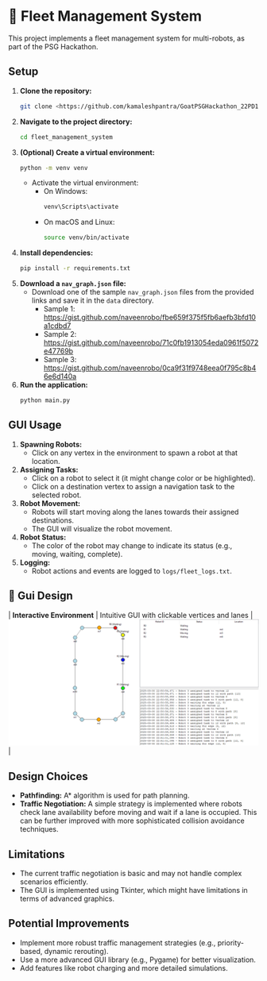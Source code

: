 # 🚀 Fleet Management System
This project implements a fleet management system for multi-robots, as part of the PSG Hackathon.

## Setup

1.  **Clone the repository:**
    ```bash
    git clone <https://github.com/kamaleshpantra/GoatPSGHackathon_22PD15.git>
    ```
2.  **Navigate to the project directory:**
    ```bash
    cd fleet_management_system
    ```
3.  **(Optional) Create a virtual environment:**
    ```bash
    python -m venv venv
    ```
    * Activate the virtual environment:
        * On Windows:
            ```bash
            venv\Scripts\activate
            ```
        * On macOS and Linux:
            ```bash
            source venv/bin/activate
            ```
4.  **Install dependencies:**
    ```bash
    pip install -r requirements.txt
    ```
5.  **Download a `nav_graph.json` file:**
    * Download one of the sample `nav_graph.json` files from the provided links and save it in the `data` directory.
        * Sample 1: https://gist.github.com/naveenrobo/fbe659f375f5fb6aefb3bfd10a1cdbd7
        * Sample 2: https://gist.github.com/naveenrobo/71c0fb1913054eda0961f5072e47769b
        * Sample 3: https://gist.github.com/naveenrobo/0ca9f31f9748eea0f795c8b46e6d140a
6.  **Run the application:**
    ```bash
    python main.py
    ```

## GUI Usage

1.  **Spawning Robots:**
    * Click on any vertex in the environment to spawn a robot at that location.
2.  **Assigning Tasks:**
    * Click on a robot to select it (it might change color or be highlighted).
    * Click on a destination vertex to assign a navigation task to the selected robot.
3.  **Robot Movement:**
    * Robots will start moving along the lanes towards their assigned destinations.
    * The GUI will visualize the robot movement.
4.  **Robot Status:**
    * The color of the robot may change to indicate its status (e.g., moving, waiting, complete).
5.  **Logging:**
    * Robot actions and events are logged to `logs/fleet_logs.txt`.

## 🌟 Gui Design

| **Interactive Environment** | Intuitive GUI with clickable vertices and lanes | ![Interactive GUI](screenshots/gui_interaction.png) |

## Design Choices

* **Pathfinding:** A\* algorithm is used for path planning.
* **Traffic Negotiation:** A simple strategy is implemented where robots check lane availability before moving and wait if a lane is occupied. This can be further improved with more sophisticated collision avoidance techniques.

## Limitations

* The current traffic negotiation is basic and may not handle complex scenarios efficiently.
* The GUI is implemented using Tkinter, which might have limitations in terms of advanced graphics.

## Potential Improvements

* Implement more robust traffic management strategies (e.g., priority-based, dynamic rerouting).
* Use a more advanced GUI library (e.g., Pygame) for better visualization.
* Add features like robot charging and more detailed simulations.
